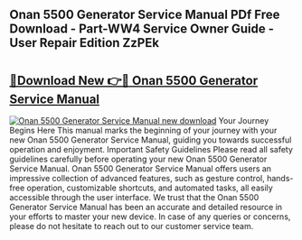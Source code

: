 ## Onan 5500 Generator Service Manual PDf Free Download - Part-WW4 Service Owner Guide - User Repair Edition ZzPEk

# <h2><a href="http://bc40815.oget.top/?id=Onan+5500+Generator+Service+Manual">🔗Download New 👉🔴 Onan 5500 Generator Service Manual</a></h2>

[![Onan 5500 Generator Service Manual new download](https://i.imgur.com/5g1atiW.png)](http://bc40815.oget.top/?id=Onan+5500+Generator+Service+Manual)
Your Journey Begins Here This manual marks the beginning of your journey with your new Onan 5500 Generator Service Manual, guiding you towards successful operation and enjoyment. Important Safety Guidelines Please read all safety guidelines carefully before operating your new Onan 5500 Generator Service Manual. Onan 5500 Generator Service Manual offers users an impressive collection of advanced features, such as gesture control, hands-free operation, customizable shortcuts, and automated tasks, all easily accessible through the user interface. We trust that the Onan 5500 Generator Service Manual has been an accurate and detailed resource in your efforts to master your new device. In case of any queries or concerns, please do not hesitate to reach out to our customer service team.
